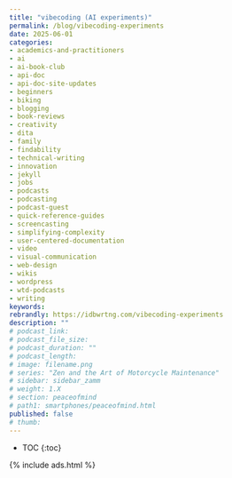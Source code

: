 ```yaml
---
title: "vibecoding (AI experiments)"
permalink: /blog/vibecoding-experiments
date: 2025-06-01
categories:
- academics-and-practitioners
- ai
- ai-book-club
- api-doc
- api-doc-site-updates
- beginners
- biking
- blogging
- book-reviews
- creativity
- dita
- family
- findability
- technical-writing
- innovation
- jekyll
- jobs
- podcasts
- podcasting
- podcast-guest
- quick-reference-guides
- screencasting
- simplifying-complexity
- user-centered-documentation
- video
- visual-communication
- web-design
- wikis
- wordpress
- wtd-podcasts
- writing
keywords: 
rebrandly: https://idbwrtng.com/vibecoding-experiments
description: ""
# podcast_link: 
# podcast_file_size: 
# podcast_duration: ""
# podcast_length: 
# image: filename.png
# series: "Zen and the Art of Motorcycle Maintenance"
# sidebar: sidebar_zamm
# weight: 1.X
# section: peaceofmind
# path1: smartphones/peaceofmind.html
published: false
# thumb: 
---
```


* TOC
{:toc}

{% include ads.html %}

